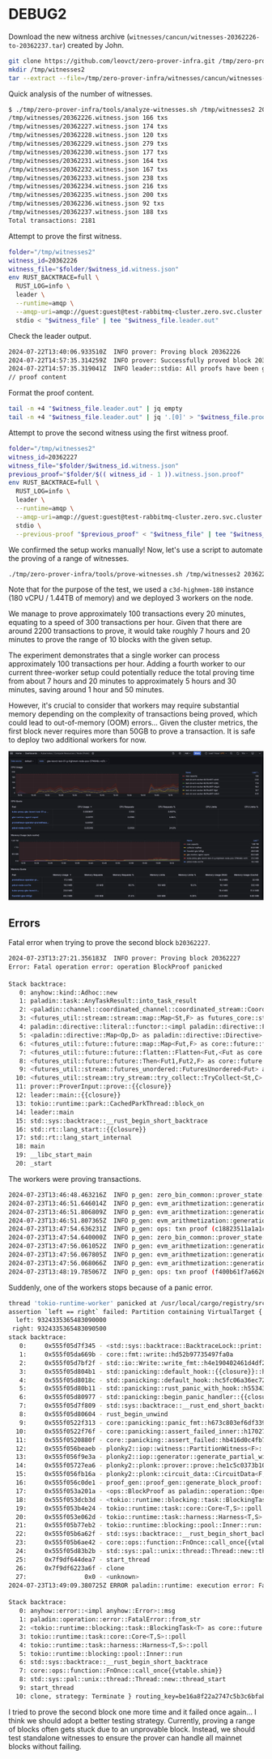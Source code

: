 # DEBUG2

Download the new witness archive (`witnesses/cancun/witnesses-20362226-to-20362237.tar`) created by John.

```bash
git clone https://github.com/leovct/zero-prover-infra.git /tmp/zero-prover-infra
mkdir /tmp/witnesses2
tar --extract --file=/tmp/zero-prover-infra/witnesses/cancun/witnesses-20362226-to-20362237.tar.xz --directory=/tmp/witnesses2 --strip-components=1
```

Quick analysis of the number of witnesses.

```bash
$ ./tmp/zero-prover-infra/tools/analyze-witnesses.sh /tmp/witnesses2 20362226 20362237
/tmp/witnesses/20362226.witness.json 166 txs
/tmp/witnesses/20362227.witness.json 174 txs
/tmp/witnesses/20362228.witness.json 120 txs
/tmp/witnesses/20362229.witness.json 279 txs
/tmp/witnesses/20362230.witness.json 177 txs
/tmp/witnesses/20362231.witness.json 164 txs
/tmp/witnesses/20362232.witness.json 167 txs
/tmp/witnesses/20362233.witness.json 238 txs
/tmp/witnesses/20362234.witness.json 216 txs
/tmp/witnesses/20362235.witness.json 200 txs
/tmp/witnesses/20362236.witness.json 92 txs
/tmp/witnesses/20362237.witness.json 188 txs
Total transactions: 2181
```

Attempt to prove the first witness.

```bash
folder="/tmp/witnesses2"
witness_id=20362226
witness_file="$folder/$witness_id.witness.json"
env RUST_BACKTRACE=full \
  RUST_LOG=info \
  leader \
  --runtime=amqp \
  --amqp-uri=amqp://guest:guest@test-rabbitmq-cluster.zero.svc.cluster.local:5672 \
  stdio < "$witness_file" | tee "$witness_file.leader.out"
```

Check the leader output.

```bash
2024-07-22T13:40:06.933510Z  INFO prover: Proving block 20362226
2024-07-22T14:57:35.314259Z  INFO prover: Successfully proved block 20362226
2024-07-22T14:57:35.319041Z  INFO leader::stdio: All proofs have been generated successfully.
// proof content
```

Format the proof content.

```bash
tail -n +4 "$witness_file.leader.out" | jq empty
tail -n +4 "$witness_file.leader.out" | jq '.[0]' > "$witness_file.proof"
```

Attempt to prove the second witness using the first witness proof.

```bash
folder="/tmp/witnesses2"
witness_id=20362227
witness_file="$folder/$witness_id.witness.json"
previous_proof="$folder/$(( witness_id - 1 )).witness.json.proof"
env RUST_BACKTRACE=full \
  RUST_LOG=info \
  leader \
  --runtime=amqp \
  --amqp-uri=amqp://guest:guest@test-rabbitmq-cluster.zero.svc.cluster.local:5672 \
  stdio \
  --previous-proof "$previous_proof" < "$witness_file" | tee "$witness_file.leader.out"
```

We confirmed the setup works manually! Now, let's use a script to automate the proving of a range of witnesses.

```bash
./tmp/zero-prover-infra/tools/prove-witnesses.sh /tmp/witnesses2 20362226 20362237
```

Note that for the purpose of the test, we used a `c3d-highmem-180` instance (180 vCPU / 1.44TB of memory) and we deployed 3 workers on the node.

We manage to prove approximately 100 transactions every 20 minutes, equating to a speed of 300 transactions per hour. Given that there are around 2200 transactions to prove, it would take roughly 7 hours and 20 minutes to prove the range of 10 blocks with the given setup.

The experiment demonstrates that a single worker can process approximately 100 transactions per hour. Adding a fourth worker to our current three-worker setup could potentially reduce the total proving time from about 7 hours and 20 minutes to approximately 5 hours and 30 minutes, saving around 1 hour and 50 minutes.

However, it's crucial to consider that workers may require substantial memory depending on the complexity of transactions being proved, which could lead to out-of-memory (OOM) errors... Given the cluster metrics, the first block never requires more than 50GB to prove a transaction. It is safe to deploy two additional workers for now.

![cluster-metrics](./debug2-cluster-metrics.png)

## Errors

Fatal error when trying to prove the second block `b20362227`.

```bash
2024-07-23T13:27:21.356183Z  INFO prover: Proving block 20362227
Error: Fatal operation error: operation BlockProof panicked

Stack backtrace:
   0: anyhow::kind::Adhoc::new
   1: paladin::task::AnyTaskResult::into_task_result
   2: <paladin::channel::coordinated_channel::coordinated_stream::CoordinatedStream<S> as futures_core::stream::Stream>::poll_next
   3: <futures_util::stream::stream::map::Map<St,F> as futures_core::stream::Stream>::poll_next
   4: paladin::directive::literal::functor::<impl paladin::directive::Functor<B> for paladin::directive::literal::Literal<A>>::f_map::{{closure}}
   5: <paladin::directive::Map<Op,D> as paladin::directive::Directive>::run::{{closure}}
   6: <futures_util::future::future::map::Map<Fut,F> as core::future::future::Future>::poll
   7: <futures_util::future::future::flatten::Flatten<Fut,<Fut as core::future::future::Future>::Output> as core::future::future::Future>::poll
   8: <futures_util::future::future::Then<Fut1,Fut2,F> as core::future::future::Future>::poll
   9: <futures_util::stream::futures_unordered::FuturesUnordered<Fut> as futures_core::stream::Stream>::poll_next
  10: <futures_util::stream::try_stream::try_collect::TryCollect<St,C> as core::future::future::Future>::poll
  11: prover::ProverInput::prove::{{closure}}
  12: leader::main::{{closure}}
  13: tokio::runtime::park::CachedParkThread::block_on
  14: leader::main
  15: std::sys::backtrace::__rust_begin_short_backtrace
  16: std::rt::lang_start::{{closure}}
  17: std::rt::lang_start_internal
  18: main
  19: __libc_start_main
  20: _start
```

The workers were proving transactions.

```bash
2024-07-23T13:46:48.463216Z  INFO p_gen: zero_bin_common::prover_state: using monolithic circuit ProverStateManager { circuit_config: CircuitConfig { circuits: [16..25, 8..25, 12..27, 14..25, 9..20, 12..25, 17..28] }, persistence: Disk(Monolithic) } id="b20362227 - 163"
2024-07-23T13:46:51.646014Z  INFO p_gen: evm_arithmetization::generation::state: CPU halted after 552085 cycles     id="b20362227 - 163"
2024-07-23T13:46:51.806809Z  INFO p_gen: evm_arithmetization::generation: CPU trace padded to 1048576 cycles     id="b20362227 - 163"
2024-07-23T13:46:51.807365Z  INFO p_gen: evm_arithmetization::generation: Trace lengths (before padding): TraceCheckpoint { arithmetic_len: 90724, byte_packing_len: 7690, cpu_len: 1048576, keccak_len: 66144, keccak_sponge_len: 2756, logic_len: 24783, memory_len: 1782198 }     id="b20362227 - 163"
2024-07-23T13:47:54.636231Z  INFO p_gen: ops: txn proof (c18823511a1a1c63e6b709be1d5f6550285836311c9bcb662246f8677ce2413a) took 66.173016908s id="b20362227 - 163"
2024-07-23T13:47:54.640000Z  INFO p_gen: zero_bin_common::prover_state: using monolithic circuit ProverStateManager { circuit_config: CircuitConfig { circuits: [16..25, 8..25, 12..27, 14..25, 9..20, 12..25, 17..28] }, persistence: Disk(Monolithic) } id="b20362227 - 170"
2024-07-23T13:47:56.061052Z  INFO p_gen: evm_arithmetization::generation::state: CPU halted after 244150 cycles     id="b20362227 - 170"
2024-07-23T13:47:56.067805Z  INFO p_gen: evm_arithmetization::generation: CPU trace padded to 262144 cycles     id="b20362227 - 170"
2024-07-23T13:47:56.068066Z  INFO p_gen: evm_arithmetization::generation: Trace lengths (before padding): TraceCheckpoint { arithmetic_len: 41206, byte_packing_len: 3156, cpu_len: 262144, keccak_len: 25848, keccak_sponge_len: 1077, logic_len: 7410, memory_len: 783284 }     id="b20362227 - 170"
2024-07-23T13:48:19.785067Z  INFO p_gen: ops: txn proof (f400b61f7a6626e99ed528d2a527f50f825d6681c01c4b901cad569767d1fb7f) took 25.145069252s id="b20362227 - 170"
```

Suddenly, one of the workers stops because of a panic error.

```bash
thread 'tokio-runtime-worker' panicked at /usr/local/cargo/registry/src/index.crates.io-6f17d22bba15001f/plonky2-0.2.2/src/iop/witness.rs:324:13:
assertion `left == right` failed: Partition containing VirtualTarget { index: 22763 } was set twice with different values: 9324335365483090500 != 9324335365483090000
  left: 9324335365483090000
 right: 9324335365483090500
stack backtrace:
   0:     0x555f05d7f345 - <std::sys::backtrace::BacktraceLock::print::DisplayBacktrace as core::fmt::Display>::fmt::hbb39a5b22c5522ea
   1:     0x555f05da669b - core::fmt::write::hd52b97735497fa0a
   2:     0x555f05d7bf2f - std::io::Write::write_fmt::h4e190402461d4df2
   3:     0x555f05d804b1 - std::panicking::default_hook::{{closure}}::h6dc84da0b6ee219c
   4:     0x555f05d8018c - std::panicking::default_hook::hc5fc06a36ec72601
   5:     0x555f05d80b11 - std::panicking::rust_panic_with_hook::h55343650ed08bd9c
   6:     0x555f05d80977 - std::panicking::begin_panic_handler::{{closure}}::h6f0034c5e2b583e0
   7:     0x555f05d7f809 - std::sys::backtrace::__rust_end_short_backtrace::h33aff4a62310ac31
   8:     0x555f05d80604 - rust_begin_unwind
   9:     0x555f0522f313 - core::panicking::panic_fmt::h673c803ef6df3393
  10:     0x555f0522f76f - core::panicking::assert_failed_inner::h17027ecc569a798d
  11:     0x555f0520880f - core::panicking::assert_failed::hb416d0c4fb76e6bf
  12:     0x555f056beaeb - plonky2::iop::witness::PartitionWitness<F>::set_target_returning_rep::h80e20c7ee15788ec
  13:     0x555f056f9e3a - plonky2::iop::generator::generate_partial_witness::hfe374fac17208777
  14:     0x555f05727ea6 - plonky2::plonk::prover::prove::he1c5c0373b10e196
  15:     0x555f056fb16a - plonky2::plonk::circuit_data::CircuitData<F,C,_>::prove::hecb40155da2f708f
  16:     0x555f056c0de1 - proof_gen::proof_gen::generate_block_proof::h33bb1e693adf9a21
  17:     0x555f053a201a - <ops::BlockProof as paladin::operation::Operation>::execute::hac198b5c2578046e
  18:     0x555f053dcb3d - <tokio::runtime::blocking::task::BlockingTask<T> as core::future::future::Future>::poll::h3f46808c5690ccac
  19:     0x555f053b4e24 - tokio::runtime::task::core::Core<T,S>::poll::h744a9da4f31ee835
  20:     0x555f053e062d - tokio::runtime::task::harness::Harness<T,S>::poll::h1dce7c3196e066a7
  21:     0x555f05b77eb2 - tokio::runtime::blocking::pool::Inner::run::h855c3017462ba7aa
  22:     0x555f05b6a62f - std::sys::backtrace::__rust_begin_short_backtrace::h1e70da333f1aada0
  23:     0x555f05b6ae42 - core::ops::function::FnOnce::call_once{{vtable.shim}}::h86e7b514db4f553d
  24:     0x555f05d83b2b - std::sys::pal::unix::thread::Thread::new::thread_start::h459c1fae425fed2d
  25:     0x7f9df644dea7 - start_thread
  26:     0x7f9df6223a6f - clone
  27:                0x0 - <unknown>
2024-07-23T13:49:09.380725Z ERROR paladin::runtime: execution error: Fatal { err: operation BlockProof panicked

Stack backtrace:
   0: anyhow::error::<impl anyhow::Error>::msg
   1: paladin::operation::error::FatalError::from_str
   2: <tokio::runtime::blocking::task::BlockingTask<T> as core::future::future::Future>::poll
   3: tokio::runtime::task::core::Core<T,S>::poll
   4: tokio::runtime::task::harness::Harness<T,S>::poll
   5: tokio::runtime::blocking::pool::Inner::run
   6: std::sys::backtrace::__rust_begin_short_backtrace
   7: core::ops::function::FnOnce::call_once{{vtable.shim}}
   8: std::sys::pal::unix::thread::Thread::new::thread_start
   9: start_thread
  10: clone, strategy: Terminate } routing_key=be16a8f22a2747c5b3c6bfabb384f1ee
```

I tried to prove the second block one more time and it failed once again... I think we should adopt a better testing strategy. Currently, proving a range of blocks often gets stuck due to an unprovable block. Instead, we should test standalone witnesses to ensure the prover can handle all mainnet blocks without failing.
